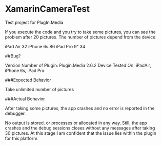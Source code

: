 # XamarinCameraTest
Test project for PlugIn.Media

If you execute the code and you try to take some pictures, you can see the problem after 20 pictures. The number of pictures depend from the device:

iPad Air 32
iPhone 6s 86
iPad Pro 9" 34

##Bug?

Version Number of Plugin: Plugin.Media 2.6.2
Device Tested On: iPadAir, iPhone 6s, iPad Pro

###Expected Behavior

Take unlimited number of pictures

###Actual Behavior

After taking some pictures, the app crashes and no error is reported in the debugger.

No output is stored, or processes or allocated in any way. Still, the app crashes and the debug sessions closes without any messages after taking 30 pictures. At this stage I am confident that the issue lies within the plugin for this platform.
